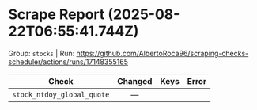 # Scrape Report (2025-08-22T06:55:41.744Z)

Group: `stocks`  |  Run: https://github.com/AlbertoRoca96/scraping-checks-scheduler/actions/runs/17148355165

| Check | Changed | Keys | Error |
|---|:---:|:--|:--|
| `stock_ntdoy_global_quote` | — |  |  |
